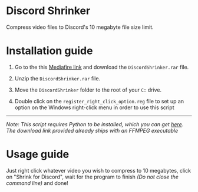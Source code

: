 # Discord Shrinker
Compress video files to Discord's 10 megabyte file size limit.


# Installation guide

1. Go to the this [Mediafire link](https://www.mediafire.com/file/6kkfryd85pe8xwe/DiscordShrinker.rar/file) and download the `DiscordShrinker.rar` file.
   
2. Unzip the `DiscordShrinker.rar` file.

3. Move the `DiscordShrinker` folder to the root of your `C:` drive.

4. Double click on the `register_right_click_option.reg` file to set up an option on the Windows right-click menu in order to use this script

---
_Note: This script requires Python to be installed, which you can get [here](https://www.python.org/downloads/). The download link provided already ships with an FFMPEG executable_


# Usage guide

Just right click whatever video you wish to compress to 10 megabytes, click on "Shrink for Discord", wait for the program to finish _(Do not close the command line)_ and done!
